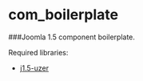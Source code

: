 # com_boilerplate
###Joomla 1.5 component boilerplate.

Required libraries:
* [j1.5-uzer](https://github.com/mattyhead/j1.5-uzer)
